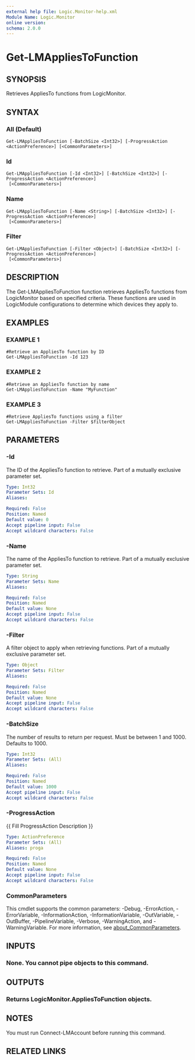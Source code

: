 ```yaml
---
external help file: Logic.Monitor-help.xml
Module Name: Logic.Monitor
online version:
schema: 2.0.0
---
```


# Get-LMAppliesToFunction

## SYNOPSIS
Retrieves AppliesTo functions from LogicMonitor.

## SYNTAX

### All (Default)
```
Get-LMAppliesToFunction [-BatchSize <Int32>] [-ProgressAction <ActionPreference>] [<CommonParameters>]
```

### Id
```
Get-LMAppliesToFunction [-Id <Int32>] [-BatchSize <Int32>] [-ProgressAction <ActionPreference>]
 [<CommonParameters>]
```

### Name
```
Get-LMAppliesToFunction [-Name <String>] [-BatchSize <Int32>] [-ProgressAction <ActionPreference>]
 [<CommonParameters>]
```

### Filter
```
Get-LMAppliesToFunction [-Filter <Object>] [-BatchSize <Int32>] [-ProgressAction <ActionPreference>]
 [<CommonParameters>]
```

## DESCRIPTION
The Get-LMAppliesToFunction function retrieves AppliesTo functions from LogicMonitor based on specified criteria.
These functions are used in LogicModule configurations to determine which devices they apply to.

## EXAMPLES

### EXAMPLE 1
```
#Retrieve an AppliesTo function by ID
Get-LMAppliesToFunction -Id 123
```

### EXAMPLE 2
```
#Retrieve an AppliesTo function by name
Get-LMAppliesToFunction -Name "MyFunction"
```

### EXAMPLE 3
```
#Retrieve AppliesTo functions using a filter
Get-LMAppliesToFunction -Filter $filterObject
```

## PARAMETERS

### -Id
The ID of the AppliesTo function to retrieve.
Part of a mutually exclusive parameter set.

```yaml
Type: Int32
Parameter Sets: Id
Aliases:

Required: False
Position: Named
Default value: 0
Accept pipeline input: False
Accept wildcard characters: False
```

### -Name
The name of the AppliesTo function to retrieve.
Part of a mutually exclusive parameter set.

```yaml
Type: String
Parameter Sets: Name
Aliases:

Required: False
Position: Named
Default value: None
Accept pipeline input: False
Accept wildcard characters: False
```

### -Filter
A filter object to apply when retrieving functions.
Part of a mutually exclusive parameter set.

```yaml
Type: Object
Parameter Sets: Filter
Aliases:

Required: False
Position: Named
Default value: None
Accept pipeline input: False
Accept wildcard characters: False
```

### -BatchSize
The number of results to return per request.
Must be between 1 and 1000.
Defaults to 1000.

```yaml
Type: Int32
Parameter Sets: (All)
Aliases:

Required: False
Position: Named
Default value: 1000
Accept pipeline input: False
Accept wildcard characters: False
```

### -ProgressAction
{{ Fill ProgressAction Description }}

```yaml
Type: ActionPreference
Parameter Sets: (All)
Aliases: proga

Required: False
Position: Named
Default value: None
Accept pipeline input: False
Accept wildcard characters: False
```

### CommonParameters
This cmdlet supports the common parameters: -Debug, -ErrorAction, -ErrorVariable, -InformationAction, -InformationVariable, -OutVariable, -OutBuffer, -PipelineVariable, -Verbose, -WarningAction, and -WarningVariable. For more information, see [about_CommonParameters](http://go.microsoft.com/fwlink/?LinkID=113216).

## INPUTS

### None. You cannot pipe objects to this command.
## OUTPUTS

### Returns LogicMonitor.AppliesToFunction objects.
## NOTES
You must run Connect-LMAccount before running this command.

## RELATED LINKS
